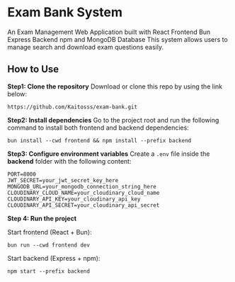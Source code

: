 # Exam Bank System

An Exam Management Web Application built with React Frontend Bun Express Backend npm and MongoDB Database This system allows users to manage search and download exam questions easily.

## How to Use
**Step1: Clone the repository**
Download or clone this repo by using the link below:

    https://github.com/Kaitosss/exam-bank.git

**Step2: Install dependencies**
Go to the project root and run the following command to install both frontend and backend dependencies:

    bun install --cwd frontend && npm install --prefix backend
    
**Step3: Configure environment variables**
Create a `.env` file inside the **backend** folder with the following content:

    PORT=8000
    JWT_SECRET=your_jwt_secret_key_here
    MONGODB_URL=your_mongodb_connection_string_here
    CLOUDINARY_CLOUD_NAME=your_cloudinary_cloud_name
    CLOUDINARY_API_KEY=your_cloudinary_api_key
    CLOUDINARY_API_SECRET=your_cloudinary_api_secret

**Step 4: Run the project**

Start frontend (React + Bun):

    bun run --cwd frontend dev

Start backend (Express + npm):

    npm start --prefix backend
